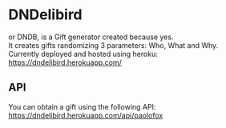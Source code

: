 # DNDelibird

or DNDB, is a Gift generator created because yes.  
It creates gifts randomizing 3 parameters: Who, What and Why.  
Currently deployed and hosted using heroku: https://dndelibird.herokuapp.com/

## API

You can obtain a gift using the following API: https://dndelibird.herokuapp.com/api/paolofox
